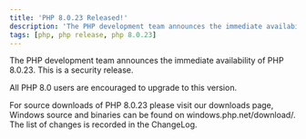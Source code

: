 ```yaml
---
title: 'PHP 8.0.23 Released!'
description: 'The PHP development team announces the immediate availability of PHP 8.0.23. This is a security release.'
tags: [php, php release, php 8.0.23]
---
```

The PHP development team announces the immediate availability of PHP 8.0.23. This is a security release.

All PHP 8.0 users are encouraged to upgrade to this version.

For source downloads of PHP 8.0.23 please visit our downloads page, Windows source and binaries can be found on windows.php.net/download/. The list of changes is recorded in the ChangeLog.
